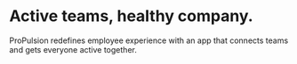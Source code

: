 # Active teams, healthy company.

ProPulsion redefines employee experience with an app that connects teams and gets everyone active together.
